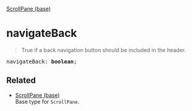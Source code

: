 [ScrollPane (base)](ScrollPane_base.md)

# navigateBack

> True if a back navigation button should be included in the header.

<pre class="docgen_signature">navigateBack: <b>boolean</b>;</pre>

## Related

- [<!--{ref:type}-->ScrollPane (base)](ScrollPane_base.md) \
    Base type for `ScrollPane`.
